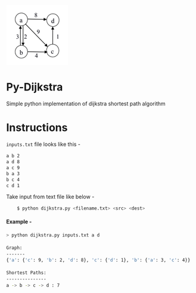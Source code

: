 ![example.png](example.png)
# Py-Dijkstra
Simple python implementation of dijkstra shortest path algorithm

# Instructions
`inputs.txt` file looks like this -
```
a b 2
a d 8
a c 9
b a 3
b c 4
c d 1
```

Take input from text file like below - 

```python
    $ python dijkstra.py <filename.txt> <src> <dest>
```


#### Example - 
```sh
> python dijkstra.py inputs.txt a d

Graph: 
-------
{'a': {'c': 9, 'b': 2, 'd': 8}, 'c': {'d': 1}, 'b': {'a': 3, 'c': 4}}

Shortest Paths: 
---------------
a -> b -> c -> d : 7
```
